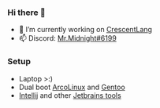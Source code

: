 ### Hi there 👋
- 🔭 I’m currently working on [CrescentLang](https://github.com/camdenorrb/CrescentLang)
- 📫 Discord: [Mr.Midnight#6199](https://discord.com/users/170232582770917376)

### Setup
- Laptop >:)
- Dual boot [ArcoLinux](https://arcolinux.com/) and [Gentoo](https://www.gentoo.org/)
- [Intellij](https://www.jetbrains.com/idea/) and other [Jetbrains tools](https://www.jetbrains.com/lp/toolbox/)

<!--
**camdenorrb/camdenorrb** is a ✨ _special_ ✨ repository because its `README.md` (this file) appears on your GitHub profile.

Here are some ideas to get you started:
- 🔭 I’m currently working on ...
- 🌱 I’m currently learning ...
- 👯 I’m looking to collaborate on ...
- 🤔 I’m looking for help with ...
- 💬 Ask me about ...
- 📫 How to reach me: ...
- 😄 Pronouns: ...
- ⚡ Fun fact: ...
-->
